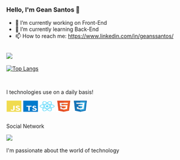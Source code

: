 ### Hello, I'm Gean Santos 👋

- 🔭 I’m currently working on Front-End
- 🌱 I’m currently learning Back-End
- 📫 How to reach me: https://www.linkedin.com/in/geanssantos/

##

<picture>
<source 
  srcset="https://github-readme-stats.vercel.app/api?username=geansdev&show_icons=true&theme=radical"
  media="(prefers-color-scheme: dark)"
/>
<source
  srcset="https://github-readme-stats.vercel.app/api?username=geansdev&show_icons=true"
  media="(prefers-color-scheme: light), (prefers-color-scheme: no-preference)"
/>
<img src="https://github-readme-stats.vercel.app/api?username=geansdev&show_icons=true" />
</picture>

[![Top Langs](https://github-readme-stats.vercel.app/api/top-langs/?username=geansdev&layout=compact)](https://github.com/genasdev/github-readme-stats)

<div style="display: inline_block"><br>
  <p>I technologies use on a daily basis!</p>
  <img align="center" alt="Rafa-Js" height="30" width="40" src="https://raw.githubusercontent.com/devicons/devicon/master/icons/javascript/javascript-plain.svg">
  <img align="center" alt="Rafa-Ts" height="30" width="40" src="https://raw.githubusercontent.com/devicons/devicon/master/icons/typescript/typescript-plain.svg">
  <img align="center" alt="Rafa-React" height="30" width="40" src="https://raw.githubusercontent.com/devicons/devicon/master/icons/react/react-original.svg">
  <img align="center" alt="Rafa-HTML" height="30" width="40" src="https://raw.githubusercontent.com/devicons/devicon/master/icons/html5/html5-original.svg">
  <img align="center" alt="Rafa-CSS" height="30" width="40" src="https://raw.githubusercontent.com/devicons/devicon/master/icons/css3/css3-original.svg">
</div>
  
##
 
<div> 
   <p>Social Network</p>
  <a href="https://www.linkedin.com/in/geanssantos/" target="_blank"><img src="https://img.shields.io/badge/-LinkedIn-%230077B5?style=for-the-badge&logo=linkedin&logoColor=white" target="_blank"></a> 
</div>

<p>I'm passionate about the world of technology</p>
